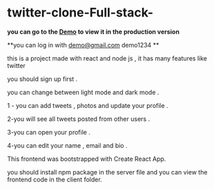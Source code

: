 ﻿# twitter-clone-Full-stack-
 **you can go to the [**Demo**]([https://twitter-clone-zyad.herokuapp.com/](https://twitter-clone-9c9v.onrender.com/twitter-clone/home)) to view it in the production version**

**you can log in with demo@gmail.com   demo1234 **
 
this is a project made with react and node js , it has many features like twitter 

you should sign up first .

you can change between light mode and dark mode .

1 - you can add tweets , photos and update your profile .

2-you will see all tweets posted from other users .

3-you can open your profile .

4-you can edit your name , email and bio .

This frontend was bootstrapped with Create React App.

you should install npm package in the server file and you can view the frontend code in the client folder.
